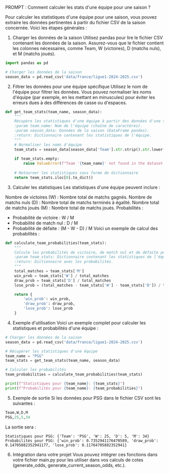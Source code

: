 PROMPT : Comment calculer les stats d'une équipe pour une saison ?

Pour calculer les statistiques d'une équipe pour une saison, vous pouvez extraire les données pertinentes à partir du fichier CSV de la saison concernée. Voici les étapes générales :

1. Charger les données de la saison
Utilisez pandas pour lire le fichier CSV contenant les données de la saison. Assurez-vous que le fichier contient les colonnes nécessaires, comme Team, W (victoires), D (matchs nuls), et M (matchs joués).

```python
import pandas as pd

# Charger les données de la saison
season_data = pd.read_csv('data/france/ligue1-2024-2025.csv')
```

2. Filtrer les données pour une équipe spécifique
Utilisez le nom de l'équipe pour filtrer les données. Vous pouvez normaliser les noms d'équipe (par exemple, en les mettant en minuscules) pour éviter les erreurs dues à des différences de casse ou d'espaces.

```python
def get_team_stats(team_name, season_data):
    """
    Récupère les statistiques d'une équipe à partir des données d'une saison.
    :param team_name: Nom de l'équipe (chaîne de caractères).
    :param season_data: Données de la saison (DataFrame pandas).
    :return: Dictionnaire contenant les statistiques de l'équipe.
    """
    # Normaliser les noms d'équipe
    team_stats = season_data[season_data['Team'].str.strip().str.lower() == team_name.strip().lower()]
    
    if team_stats.empty:
        raise ValueError(f"Team '{team_name}' not found in the dataset.")
    
    # Retourner les statistiques sous forme de dictionnaire
    return team_stats.iloc[0].to_dict()
```

3. Calculer les statistiques
Les statistiques d'une équipe peuvent inclure :

Nombre de victoires (W) : Nombre total de matchs gagnés.
Nombre de matchs nuls (D) : Nombre total de matchs terminés à égalité.
Nombre total de matchs joués (M) : Nombre total de matchs joués.
Probabilités :
- Probabilité de victoire : W / M
- Probabilité de match nul : D / M
- Probabilité de défaite : (M - W - D) / M
Voici un exemple de calcul des probabilités :

```python
def calculate_team_probabilities(team_stats):
    """
    Calcule les probabilités de victoire, de match nul et de défaite pour une équipe.
    :param team_stats: Dictionnaire contenant les statistiques de l'équipe.
    :return: Dictionnaire avec les probabilités.
    """
    total_matches = team_stats['M']
    win_prob = team_stats['W'] / total_matches
    draw_prob = team_stats['D'] / total_matches
    lose_prob = (total_matches - team_stats['W'] - team_stats['D']) / total_matches

    return {
        'win_prob': win_prob,
        'draw_prob': draw_prob,
        'lose_prob': lose_prob
    }
```

4. Exemple d'utilisation
Voici un exemple complet pour calculer les statistiques et probabilités d'une équipe :

```python
# Charger les données de la saison
season_data = pd.read_csv('data/france/ligue1-2024-2025.csv')

# Récupérer les statistiques d'une équipe
team_name = "PSG"
team_stats = get_team_stats(team_name, season_data)

# Calculer les probabilités
team_probabilities = calculate_team_probabilities(team_stats)

print(f"Statistiques pour {team_name}: {team_stats}")
print(f"Probabilités pour {team_name}: {team_probabilities}")
```

5. Exemple de sortie
Si les données pour PSG dans le fichier CSV sont les suivantes :

```python
Team,W,D,M
PSG,25,5,34
```

La sortie sera :

```
Statistiques pour PSG: {'Team': 'PSG', 'W': 25, 'D': 5, 'M': 34}
Probabilités pour PSG: {'win_prob': 0.7352941176470589, 'draw_prob': 0.14705882352941177, 'lose_prob': 0.11764705882352941}
```

6. Intégration dans votre projet
Vous pouvez intégrer ces fonctions dans votre fichier main.py pour les utiliser dans vos calculs de cotes (generate_odds, generate_current_season_odds, etc.).
